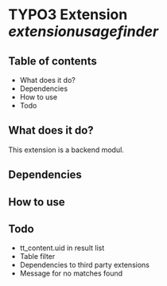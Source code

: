 # TYPO3 Extension *extensionusagefinder*

## Table of contents
- What does it do?
- Dependencies
- How to use
- Todo

## What does it do?
This extension is a backend modul.

## Dependencies
## How to use
## Todo
- tt_content.uid in result list
- Table filter
- Dependencies to third party extensions
- Message for no matches found
